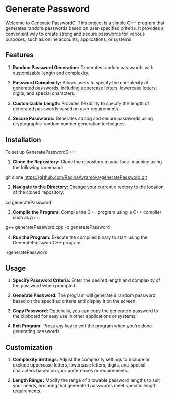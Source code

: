 # Generate Password
Welcome to Generate PasswordC! This project is a simple C++ program that generates random passwords based on user-specified criteria. It provides a convenient way to create strong and secure passwords for various purposes, such as online accounts, applications, or systems.

## Features
1. **Random Password Generation:** Generates random passwords with customizable length and complexity.

2. **Password Complexity:** Allows users to specify the complexity of generated passwords, including uppercase letters, lowercase letters, digits, and special characters.

3. **Customizable Length:** Provides flexibility to specify the length of generated passwords based on user requirements.

4. **Secure Passwords:** Generates strong and secure passwords using cryptographic random number generation techniques.

## Installation
To set up GeneratePasswordC++:

1. **Clone the Repository:** Clone the repository to your local machine using the following command:

git clone https://github.com/RadinaAvramova/generatePassword.git

2. **Navigate to the Directory:** Change your current directory to the location of the cloned repository:

cd generatePassword

3. **Compile the Program:** Compile the C++ program using a C++ compiler such as g++:

g++ generatePassword.cpp -o generatePassword

4. **Run the Program:** Execute the compiled binary to start using the GeneratePasswordC++ program:

./generatePassword

## Usage
1. **Specify Password Criteria:** Enter the desired length and complexity of the password when prompted.

2. **Generate Password:** The program will generate a random password based on the specified criteria and display it on the screen.

3. **Copy Password:** Optionally, you can copy the generated password to the clipboard for easy use in other applications or systems.

4. **Exit Program:** Press any key to exit the program when you're done generating passwords.

## Customization
1. **Complexity Settings:** Adjust the complexity settings to include or exclude uppercase letters, lowercase letters, digits, and special characters based on your preferences or requirements.

2. **Length Range:** Modify the range of allowable password lengths to suit your needs, ensuring that generated passwords meet specific length requirements.

